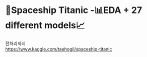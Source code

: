 # 🚀Spaceship Titanic -📊EDA + 27 different models📈
전처리까지   
https://www.kaggle.com/taehogil/spaceship-titanic
